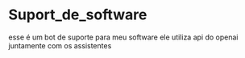 # Suport_de_software
esse é um bot de suporte para meu software ele utiliza api do openai juntamente com os assistentes
